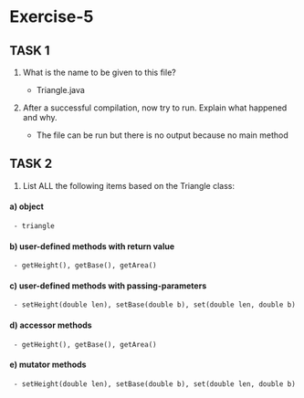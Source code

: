 # Exercise-5

## TASK 1
1.	What is the name to be given to this file?
    - Triangle.java
    
2.	After a successful compilation, now try to run. Explain what happened and why.
    - The file can be run but there is no output because no main method
    
## TASK 2
1. 	List ALL the following items based on the Triangle class:
  
  #### a) object
     - triangle
     
  #### b) user-defined methods with return value
     - getHeight(), getBase(), getArea()
     
 ####  c) user-defined methods with passing-parameters 
     - setHeight(double len), setBase(double b), set(double len, double b)
     
 #### d) accessor methods
     - getHeight(), getBase(), getArea()
     
 #### e) mutator methods
     - setHeight(double len), setBase(double b), set(double len, double b)
     
